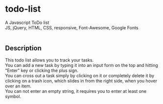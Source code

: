 # todo-list
A Javascript ToDo list<br>
JS, jQuery, HTML, CSS, responsive, Font-Awesome, Google Fonts<br><br>
## Description
This todo list allows you to track your tasks.<br>
You can add a new task by typing it into an input form on the top and hitting "Enter" key or clicking the plus sign.<br>
You can cross out a task simply by clicking on it or completely delete it by clicking on a trash icon, which slides in from the right side, when you hover over an item.<br>
You can not enter an empty string, it requires you to enter at least one symbol.
